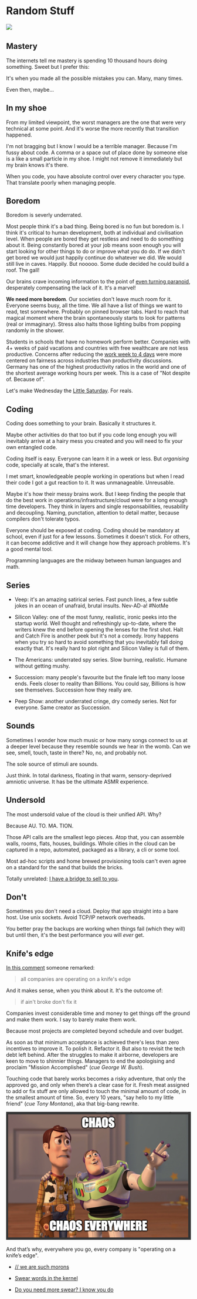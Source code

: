 # Random Stuff

[<img src="https://img.shields.io/badge/Mildly-Interesting-brightgreen">](/tags/mildly-interesting)


## Mastery

The internets tell me mastery is spending 10 thousand hours doing
something. Sweet but I prefer this:

It's when you made all the possible mistakes you can. Many, many times.

Even then, maybe...


## In my shoe

From my limited viewpoint, the worst managers are the one that were
very technical at some point. And it's worse the more recently that
transition happened.

I'm not bragging but I know I would be a terrible manager. Because I'm
fussy about code. A comma or a space out of place done by someone else
is a like a small particle in my shoe. I might not remove it
immediately but my brain knows it's there.

When you code, you have absolute control over every character you type.
That translate poorly when managing people.


## Boredom

Boredom is severly underrated.

Most people think it's a bad thing. Being bored is no fun but boredom
is. I think it's critical to human development, both at individual and
civilisation level. When people are bored they get restless and need
to do something about it. Being constantly bored at your job means soon
enough you will start looking for other things to do or improve what
you do do. If we didn't get bored we would just happily continue do
whatever we did. We would still live in caves. Happily. But nooooo.
Some dude decided he could build a roof. The gall!

Our brains crave incoming information to the point of
[even turning paranoid](https://www.bbc.com/future/article/20170526-inside-the-quietest-place-on-earth),
desperately compensating the lack of it. It's a marvel!

**We need more boredom**. Our societies don't leave much room for it.
Everyone seems busy, all the time. We all have a list of things we want
to read, test somewhere. Probably on pinned browser tabs. Hard to reach
that magical moment where the brain spontaneously starts to look for
patterns (real or immaginary). Stress also halts those lighting bulbs
from popping randomly in the shower.

Students in schools that have no homework perform better. Companies with
4+ weeks of paid vacations and countries with free wealthcare are not
less productive. Concerns after reducing the
[work week to 4 days](https://www.euronews.com/next/2024/02/02/the-four-day-week-which-countries-have-embraced-it-and-how-s-it-going-so-far)
were more centered on fairness across industries than productivity
discussions. Germany has one of the highest productivity ratios in
the world and one of the shortest average working hours per week. This
is a case of "Not despite of. Because of".

Let's make Wednesday the
[Little Saturday](https://naob.no/ordbok/lillel%C3%B8rdag). For reals.

<!--
And that's why a 4 work day week might be a good thing.
-->

<!--
I get this feeling civilisation peaked around the 1800's. The music,
the arts, the sciences. Improvements after are huge on absolute
terms but in relative terms, in orders of magnitute to the previous
iteration, I think we are slowly slowing down.

There's an optimal point between access to information and overflooded
with it. An optimal point between fight for survival all the time and
-->

## Coding

Coding does something to your brain. Basically it structures it.

Maybe other activities do that too but if you code long enough you will
inevitably arrive at a hairy mess you created and you will need to fix
your own entangled code.

Coding itself is easy. Everyone can learn it in a week or less. But
_organising_ code, specially at scale, that's the interest.

I met smart, knowledgeable people working in operations but when I read
their code I got a gut reaction to it. It was unmanageable. Unreusable.

Maybe it's how their messy brains work. But I keep finding the people
that do the best work in operations/infrastructure/cloud were for a
long enough time developers. They think in layers and single
responsabilities, reusability and decoupling. Naming, punctation,
attention to detail matter, because compilers don't tolerate typos.

Everyone should be exposed at coding. Coding should be mandatory at
school, even if just for a few lessons. Sometimes it doesn't stick. For
others, it can become addictive and it will change how they approach
problems. It's a good mental tool.

Programming languages are the midway between human languages and
math.


## Series

- Veep: it's an amazing satirical series. Fast punch lines, a few
  subtle jokes in an ocean of unafraid, brutal insults. Nev-AD-a!
  #NotMe

- Silicon Valley: one of the most funny, realistic, ironic peeks into
  the startup world. Well thought and refreshingly up-to-date, where
  the writers knew the end before opening the lenses for the first shot.
  Halt and Catch Fire is another peek but it's not a comedy. Irony
  happens when you try so hard to avoid something that you inevitably
  fall doing exactly that. It's really hard to plot right and Silicon
  Valley is full of them.

- The Americans: underrated spy series. Slow burning, realistic. Humane
  without getting mushy.

- Succession: many people's favourite but the finale left too many loose
  ends. Feels closer to reality than Billions. You could say, Billions
  is how see themselves. Succession how they really are.

- Peep Show: another underrated cringe, dry comedy series. Not for
  everyone. Same creator as Succession.


## Sounds

Sometimes I wonder how much music or how many songs connect to us at a
deeper level because they resemble sounds we hear in the womb. Can we
see, smell, touch, taste in there? No, no, and probably not.

The sole source of stimuli are sounds.

Just think. In total darkness, floating in that warm, sensory-deprived
amniotic universe. It has be the ultimate ASMR experience.


## Undersold

The most undersold value of the cloud is their unified API. Why?

Because AU. TO. MA. TION.

Those API calls are the smallest lego pieces. Atop that, you can
assemble walls, rooms, flats, houses, buildings. Whole cities in the
cloud can be captured in a repo, automated, packaged as a library,
a cli or some tool.

Most ad-hoc scripts and home brewed provisioning tools can't even agree
on a standard for the sand that builds the bricks.

Totally unrelated: [I have a bridge to sell to you](/hosting).


## Don't

Sometimes you don't need a cloud. Deploy that app straight into a bare
host. Use unix sockets. Avoid TCP/IP network overheads.

You better pray the backups are working when things fail (which they
will) but until then, it's the best performance you will _ever_ get.


## Knife's edge

[In this comment](https://news.ycombinator.com/item?id=39365187#39366352)
someone remarked:

> all companies are operating on a knife's edge

And it makes sense, when you think about it. It's the outcome of:

> if ain't broke don't fix it

Companies invest considerable time and money to get things off the
ground and make them work. I say to barely make them work.

Because most projects are completed beyond schedule and over budget.

As soon as that minimum acceptance is achieved there's less than zero
incentives to improve it. To polish it. Refactor it. But also to
revisit the tech debt left behind. After the struggles to make it
airborne, developers are keen to move to shinnier things. Managers
to end the apologising and proclaim "Mission Accomplished"
(_cue George W. Bush_).

Touching code that barely works becomes a risky adventure, that only
the approved go, and only when there’s a clear case for it. Fresh meat
assigned to add or fix stuff are only allowed to touch the minimal
amount of code, in the smallest amount of time. So, every 10 years,
"say hello to my little friend" (_cue Tony Montana_), aka that big-bang
rewrite.

![Chaos](https://raw.githubusercontent.com/jpedro/jpedro.github.io/master/.github/static/img/chaos-2.png)

And that’s why, everywhere you go, every company is "operating on a
knife’s edge".

- [// we are such morons](http://atdt.freeshell.org/k5/story_2004_2_15_71552_7795.html)

- [Swear words in the kernel](https://www.vidarholen.net/contents/wordcount/)

- [Do you need more swear? I know you do](https://eeggs.com/items/37700.html)
